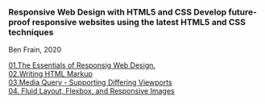 ### Responsive Web Design with HTML5 and CSS Develop future-proof responsive websites using the latest HTML5 and CSS techniques

Ben Frain, 2020

[01.The Essentials of Responsig Web Design.](chapter01/01.the_essentials_of_responsive_web_design.md)   
[02.Writing HTML Markup](chapter02/02.writing_html_markup.md)   
[03.Media Query - Supporting Differing Viewports](chapter03/03.media_query.md)   
[04. Fluid Layout, Flexbox, and Responsive Images](chapter04/04.fluid_layout_flexbox_and_responsive_images.md)  


